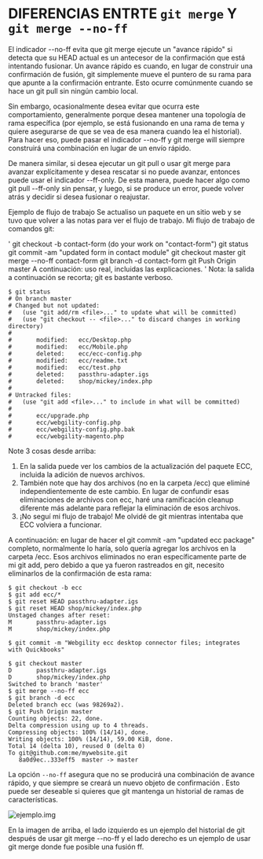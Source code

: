 # DIFERENCIAS ENTRTE  `git merge` Y ` git merge --no-ff` #
El indicador --no-ff evita que git merge ejecute un "avance rápido" si detecta que su HEAD actual es un antecesor de la confirmación que está intentando fusionar. Un avance rápido es cuando, en lugar de construir una confirmación de fusión, git simplemente mueve el puntero de su rama para que apunte a la confirmación entrante. Esto ocurre comúnmente cuando se hace un git pull sin ningún cambio local.

Sin embargo, ocasionalmente desea evitar que ocurra este comportamiento, generalmente porque desea mantener una topología de rama específica (por ejemplo, se está fusionando en una rama de tema y quiere asegurarse de que se vea de esa manera cuando lea el historial). Para hacer eso, puede pasar el indicador --no-ff y git merge will siempre construirá una combinación en lugar de un envío rápido.

De manera similar, si desea ejecutar un git pull o usar git merge para avanzar explícitamente y desea rescatar si no puede avanzar, entonces puede usar el indicador --ff-only. De esta manera, puede hacer algo como git pull --ff-only sin pensar, y luego, si se produce un error, puede volver atrás y decidir si desea fusionar o reajustar.

Ejemplo de flujo de trabajo
Se actualiso un paquete en un sitio web y  se tuvo que volver a las notas para ver el flujo de trabajo. 
Mi flujo de trabajo de comandos git:

' git checkout -b contact-form
(do your work on "contact-form")
git status
git commit -am  "updated form in contact module"
git checkout master
git merge --no-ff contact-form
git branch -d contact-form
git Push Origin master
A continuación: uso real, incluidas las explicaciones. '
Nota: la salida a continuación se recorta; git es bastante verboso. 
~~~
$ git status
# On branch master
# Changed but not updated:
#   (use "git add/rm <file>..." to update what will be committed)
#   (use "git checkout -- <file>..." to discard changes in working directory)
#
#       modified:   ecc/Desktop.php
#       modified:   ecc/Mobile.php
#       deleted:    ecc/ecc-config.php
#       modified:   ecc/readme.txt
#       modified:   ecc/test.php
#       deleted:    passthru-adapter.igs
#       deleted:    shop/mickey/index.php
#
# Untracked files:
#   (use "git add <file>..." to include in what will be committed)
#
#       ecc/upgrade.php
#       ecc/webgility-config.php
#       ecc/webgility-config.php.bak
#       ecc/webgility-magento.php 
~~~

Note 3 cosas desde arriba:
1) En la salida puede ver los cambios de la actualización del paquete ECC, incluida la adición de nuevos archivos.
2) También note que hay dos archivos (no en la carpeta /ecc) que eliminé independientemente de este cambio. En lugar de confundir esas eliminaciones de archivos con ecc, haré una ramificación cleanup diferente más adelante para reflejar la eliminación de esos archivos.
3) ¡No seguí mi flujo de trabajo! Me olvidé de git mientras intentaba que ECC volviera a funcionar.

A continuación: en lugar de hacer el git commit -am "updated ecc package" completo, normalmente lo haría, solo quería agregar los archivos en la carpeta /ecc. Esos archivos eliminados no eran específicamente parte de mi git add, pero debido a que ya fueron rastreados en git, necesito eliminarlos de la confirmación de esta rama:

~~~
$ git checkout -b ecc
$ git add ecc/*
$ git reset HEAD passthru-adapter.igs
$ git reset HEAD shop/mickey/index.php
Unstaged changes after reset:
M       passthru-adapter.igs
M       shop/mickey/index.php

$ git commit -m "Webgility ecc desktop connector files; integrates with Quickbooks"

$ git checkout master
D       passthru-adapter.igs
D       shop/mickey/index.php
Switched to branch 'master'
$ git merge --no-ff ecc
$ git branch -d ecc
Deleted branch ecc (was 98269a2).
$ git Push Origin master
Counting objects: 22, done.
Delta compression using up to 4 threads.
Compressing objects: 100% (14/14), done.
Writing objects: 100% (14/14), 59.00 KiB, done.
Total 14 (delta 10), reused 0 (delta 0)
To git@github.com:me/mywebsite.git
   8a0d9ec..333eff5  master -> master
~~~
 La opción `--no-ff`  asegura que no se producirá una combinación de avance rápido, y que siempre se creará un nuevo objeto de confirmación . Esto puede ser deseable si quieres que git mantenga un historial de ramas de características.

![ejemplo.img](https://i.stack.imgur.com/FMD5h.png)

En la imagen de arriba, el lado izquierdo es un ejemplo del historial de git después de usar git merge --no-ff y el lado derecho es un ejemplo de usar git merge donde fue posible una fusión ff.
